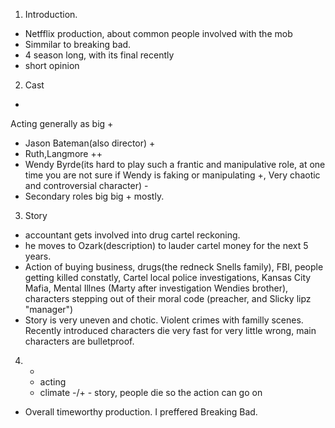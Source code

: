 1. Introduction.
- Netfflix production, about common people involved with the mob
- Simmilar to breaking bad. 
- 4 season long, with its final recently
- short opinion
2. Cast 
- 
Acting generally as big +
- Jason Bateman(also director) +
- Ruth,Langmore ++
- Wendy Byrde(its hard to play such a frantic and manipulative role, at one time you are not sure if Wendy is faking or manipulating +, Very chaotic and controversial character) -
- Secondary roles big big + mostly.
3. Story
- accountant gets involved into drug cartel reckoning.
- he moves to Ozark(description) to lauder cartel money for the next 5 years.
- Action of buying business, drugs(the redneck Snells family), FBI, people getting killed constatly, Cartel local police investigations, Kansas City Mafia, Mental Illnes (Marty after investigation Wendies brother), characters stepping out of their moral code (preacher, and Slicky lipz "manager")
- Story is very uneven and chotic. Violent crimes with familly scenes. Recently introduced characters die very fast for very little wrong, main characters are bulletproof.
4. +
    - acting
    - climate
-/+ - story, people die so the action can go on
- Overall timeworthy production. I preffered Breaking Bad.
    
